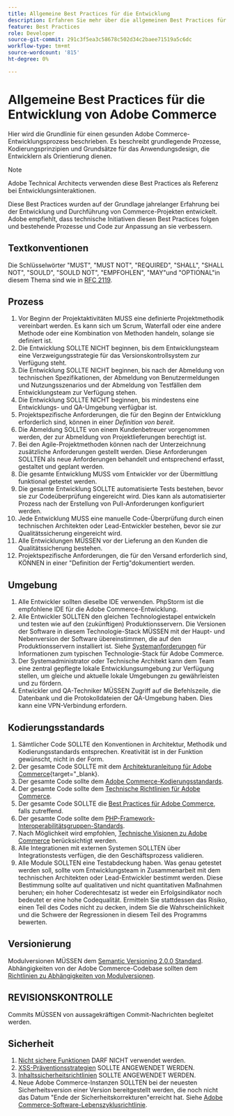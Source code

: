 ```yaml
---
title: Allgemeine Best Practices für die Entwicklung
description: Erfahren Sie mehr über die allgemeinen Best Practices für die Entwicklung von Adobe Commerce-Projekten.
feature: Best Practices
role: Developer
source-git-commit: 291c3f5ea3c58678c502d34c2baee71519a5c6dc
workflow-type: tm+mt
source-wordcount: '815'
ht-degree: 0%

---
```



# Allgemeine Best Practices für die Entwicklung von Adobe Commerce

Hier wird die Grundlinie für einen gesunden Adobe Commerce-Entwicklungsprozess beschrieben. Es beschreibt grundlegende Prozesse, Kodierungsprinzipien und Grundsätze für das Anwendungsdesign, die Entwicklern als Orientierung dienen.

>[!NOTE]
>
>Adobe Technical Architects verwenden diese Best Practices als Referenz bei Entwicklungsinteraktionen.

Diese Best Practices wurden auf der Grundlage jahrelanger Erfahrung bei der Entwicklung und Durchführung von Commerce-Projekten entwickelt. Adobe empfiehlt, dass technische Initiativen diesen Best Practices folgen und bestehende Prozesse und Code zur Anpassung an sie verbessern.

## Textkonventionen

Die Schlüsselwörter &quot;MUST&quot;, &quot;MUST NOT&quot;, &quot;REQUIRED&quot;, &quot;SHALL&quot;, &quot;SHALL NOT&quot;, &quot;SOULD&quot;, &quot;SOULD NOT&quot;, &quot;EMPFOHLEN&quot;, &quot;MAY&quot;und &quot;OPTIONAL&quot;in diesem Thema sind wie in [RFC 2119](https://datatracker.ietf.org/doc/html/rfc2119).

## Prozess

1. Vor Beginn der Projektaktivitäten MUSS eine definierte Projektmethodik vereinbart werden. Es kann sich um Scrum, Waterfall oder eine andere Methode oder eine Kombination von Methoden handeln, solange sie definiert ist.
1. Die Entwicklung SOLLTE NICHT beginnen, bis dem Entwicklungsteam eine Verzweigungsstrategie für das Versionskontrollsystem zur Verfügung steht.
1. Die Entwicklung SOLLTE NICHT beginnen, bis nach der Abmeldung von technischen Spezifikationen, der Abmeldung von Benutzermeldungen und Nutzungsszenarios und der Abmeldung von Testfällen dem Entwicklungsteam zur Verfügung stehen.
1. Die Entwicklung SOLLTE NICHT beginnen, bis mindestens eine Entwicklungs- und QA-Umgebung verfügbar ist.
1. Projektspezifische Anforderungen, die für den Beginn der Entwicklung erforderlich sind, können in einer _Definition von bereit_.
1. Die Abmeldung SOLLTE von einem Kundenbetreuer vorgenommen werden, der zur Abmeldung von Projektlieferungen berechtigt ist.
1. Bei den Agile-Projektmethoden können nach der Unterzeichnung zusätzliche Anforderungen gestellt werden. Diese Anforderungen SOLLTEN als neue Anforderungen behandelt und entsprechend erfasst, gestaltet und geplant werden.
1. Die gesamte Entwicklung MUSS vom Entwickler vor der Übermittlung funktional getestet werden.
1. Die gesamte Entwicklung SOLLTE automatisierte Tests bestehen, bevor sie zur Codeüberprüfung eingereicht wird. Dies kann als automatisierter Prozess nach der Erstellung von Pull-Anforderungen konfiguriert werden.
1. Jede Entwicklung MUSS eine manuelle Code-Überprüfung durch einen technischen Architekten oder Lead-Entwickler bestehen, bevor sie zur Qualitätssicherung eingereicht wird.
1. Alle Entwicklungen MÜSSEN vor der Lieferung an den Kunden die Qualitätssicherung bestehen.
1. Projektspezifische Anforderungen, die für den Versand erforderlich sind, KÖNNEN in einer &quot;Definition der Fertig&quot;dokumentiert werden.

## Umgebung

1. Alle Entwickler sollten dieselbe IDE verwenden. PhpStorm ist die empfohlene IDE für die Adobe Commerce-Entwicklung.
1. Alle Entwickler SOLLTEN den gleichen Technologiestapel entwickeln und testen wie auf den (zukünftigen) Produktionsservern. Die Versionen der Software in diesem Technologie-Stack MÜSSEN mit der Haupt- und Nebenversion der Software übereinstimmen, die auf den Produktionsservern installiert ist. Siehe [Systemanforderungen](../../../installation/system-requirements.md) für Informationen zum typischen Technologie-Stack für Adobe Commerce.
1. Der Systemadministrator oder Technische Architekt kann dem Team eine zentral gepflegte lokale Entwicklungsumgebung zur Verfügung stellen, um gleiche und aktuelle lokale Umgebungen zu gewährleisten und zu fördern.
1. Entwickler und QA-Techniker MÜSSEN Zugriff auf die Befehlszeile, die Datenbank und die Protokolldateien der QA-Umgebung haben. Dies kann eine VPN-Verbindung erfordern.

## Kodierungsstandards

1. Sämtlicher Code SOLLTE den Konventionen in Architektur, Methodik und Kodierungsstandards entsprechen. Kreativität ist in der Funktion gewünscht, nicht in der Form.
1. Der gesamte Code SOLLTE mit dem [Architekturanleitung für Adobe Commerce](https://developer.adobe.com/commerce/php/architecture/){target="_blank}.
1. Der gesamte Code sollte dem [Adobe Commerce-Kodierungsstandards](https://developer.adobe.com/commerce/php/coding-standards/).
1. Der gesamte Code sollte dem [Technische Richtlinien für Adobe Commerce](https://developer.adobe.com/commerce/php/coding-standards/technical-guidelines/).
1. Der gesamte Code SOLLTE die [Best Practices für Adobe Commerce](../phases.md), falls zutreffend.
1. Der gesamte Code sollte dem [PHP-Framework-Interoperabilitätsgruppen-Standards](https://www.php-fig.org/).
1. Nach Möglichkeit wird empfohlen, [Technische Visionen zu Adobe Commerce](https://developer.adobe.com/commerce/php/architecture/technical-vision/) berücksichtigt werden.
1. Alle Integrationen mit externen Systemen SOLLTEN über Integrationstests verfügen, die den Geschäftsprozess validieren.
1. Alle Module SOLLTEN eine Testabdeckung haben. Was genau getestet werden soll, sollte vom Entwicklungsteam in Zusammenarbeit mit dem technischen Architekten oder Lead-Entwickler bestimmt werden. Diese Bestimmung sollte auf qualitativen und nicht quantitativen Maßnahmen beruhen; ein hoher Coderechtesatz ist weder ein Erfolgsindikator noch bedeutet er eine hohe Codequalität. Ermitteln Sie stattdessen das Risiko, einen Teil des Codes nicht zu decken, indem Sie die Wahrscheinlichkeit und die Schwere der Regressionen in diesem Teil des Programms bewerten.

## Versionierung

Modulversionen MÜSSEN dem [Semantic Versioning 2.0.0 Standard](https://semver.org/).
Abhängigkeiten von der Adobe Commerce-Codebase sollten dem [Richtlinien zu Abhängigkeiten von Modulversionen](https://developer.adobe.com/commerce/php/development/versioning/dependencies/).

## REVISIONSKONTROLLE

Commits MÜSSEN von aussagekräftigen Commit-Nachrichten begleitet werden.

## Sicherheit

1. [Nicht sichere Funktionen](https://developer.adobe.com/commerce/php/development/security/non-secure-functions/) DARF NICHT verwendet werden.
1. [XSS-Präventionsstrategien](https://developer.adobe.com/commerce/php/development/security/cross-site-scripting/) SOLLTE ANGEWENDET WERDEN.
1. [Inhaltssicherheitsrichtlinien](https://developer.adobe.com/commerce/php/development/security/content-security-policies/) SOLLTE ANGEWENDET WERDEN.
1. Neue Adobe Commerce-Instanzen SOLLTEN bei der neuesten Sicherheitsversion einer Version bereitgestellt werden, die noch nicht das Datum &quot;Ende der Sicherheitskorrekturen&quot;erreicht hat. Siehe [Adobe Commerce-Software-Lebenszyklusrichtlinie](../../../release/lifecycle-policy.md).

